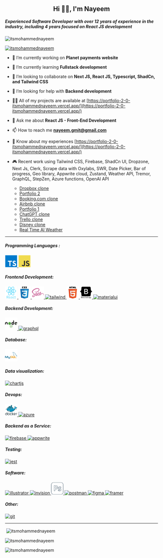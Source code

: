 <h2 align="center">Hi 👋🏼, I'm Nayeem</h2>
<h5>Experienced Software Developer with over 12 years of experience in the industry, including 4 years focused on React JS development</h5>

<p align="left">
        <img
        src="https://komarev.com/ghpvc/?username=itsmohammednayeem&label=Profile%20views&color=0e75b6&style=flat"
        alt="itsmohammednayeem" /> 
</p>

<p align="left"> 
        <a href="https://github.com/ryo-ma/github-profile-trophy">
        <img
            src="https://github-profile-trophy.vercel.app/?username=itsmohammednayeem" alt="itsmohammednayeem" />
            </a>
</p>

- 🔭 I’m currently working on **Planet payments website**

- 🌱 I’m currently learning **Fullstack development**

- 👯 I’m looking to collaborate on **Next JS, React JS, Typescript, ShadCn, and Tailwind CSS**

- 🤝 I’m looking for help with **Backend development**

- 👨‍💻 All of my projects are available at
  [https://portfolio-2-0-itsmohammednayeem.vercel.app/](https://portfolio-2-0-itsmohammednayeem.vercel.app/)

- 💬 Ask me about **React JS - Front-End Development**

- 📫 How to reach me **nayeem.gmit@gmail.com**

- 📄 Know about my experiences
  [https://portfolio-2-0-itsmohammednayeem.vercel.app/](https://portfolio-2-0-itsmohammednayeem.vercel.app/)

- 🎮 Recent work using Tailwind CSS, Firebase, ShadCn UI, Dropzone, Next Js, Clerk, Scrape data with Oxylabs, SWR, Date
  Picker, Bar of progress, Geo library, Appwrite cloud, Zustand, Weather API, Tremor, GraphQL, StepZen, Azure functions,
  OpenAI API
    - [Dropbox clone](https://dropbox-itsmohammednayeem.vercel.app/)
    - [Portfolio 2](https://portfolio-2-0-itsmohammednayeem.vercel.app/)
    - [Booking.com clone](https://booking-clone-neon.vercel.app/)
    - [Airbnb clone](https://airbnb-itsmohammednayeem.vercel.app/)
    - [Portfolio 1](https://resume-itsmohammednayeem.vercel.app/)
    - [ChatGPT clone](https://chatgpt-messenger-itsmohammednayeem.vercel.app/)
    - [Trello clone](https://trello-appwrite-clone-itsmohammednayeem.vercel.app/)
    - [Disney clone](https://disney-clone-itsmohammednayeem.vercel.app/)
    - [Real Time AI Weather](https://stepzen-weather-app-itsmohammednayeem.vercel.app/)

<hr/>

<h5 align="left">Programming Languages :</h5>

<p align="left"> 
<a href="https://www.typescriptlang.org/" target="_blank" rel="noreferrer"> <img
            src="https://raw.githubusercontent.com/devicons/devicon/master/icons/typescript/typescript-original.svg"
            alt="typescript" width="40" height="40" /> </a> <a href="https://developer.mozilla.org/en-US/docs/Web/JavaScript" target="_blank"
        rel="noreferrer"> <img
            src="https://raw.githubusercontent.com/devicons/devicon/master/icons/javascript/javascript-original.svg"
            alt="javascript" width="40" height="40" /> </a> 

</p>

<h5 align="left">Frontend Development:</h5>

<p align="left"> 

<a href="https://reactjs.org/" target="_blank" rel="noreferrer"> <img
            src="https://raw.githubusercontent.com/devicons/devicon/master/icons/react/react-original-wordmark.svg"
            alt="react" width="40" height="40" /> </a> <a href="https://www.w3schools.com/css/" target="_blank" rel="noreferrer"> <img
            src="https://raw.githubusercontent.com/devicons/devicon/master/icons/css3/css3-original-wordmark.svg"
            alt="css3" width="40" height="40" /> </a> <a href="https://sass-lang.com" target="_blank" rel="noreferrer">
        <img src="https://raw.githubusercontent.com/devicons/devicon/master/icons/sass/sass-original.svg" alt="sass"
            width="40" height="40" /> </a> <a href="https://tailwindcss.com/" target="_blank" rel="noreferrer"> <img
            src="https://www.vectorlogo.zone/logos/tailwindcss/tailwindcss-icon.svg" alt="tailwind" width="40"
            height="40" /> </a> <a href="https://www.w3.org/html/" target="_blank" rel="noreferrer"> <img
            src="https://raw.githubusercontent.com/devicons/devicon/master/icons/html5/html5-original-wordmark.svg"
            alt="html5" width="40" height="40" /> </a> <a href="https://getbootstrap.com" target="_blank" rel="noreferrer"> <img
            src="https://raw.githubusercontent.com/devicons/devicon/master/icons/bootstrap/bootstrap-plain-wordmark.svg"
            alt="bootstrap" width="40" height="40" /> </a> <a href="https://mui.com/material-ui/getting-started/" target="_blank" rel="noreferrer"> <img
            src="https://v4.mui.com/static/logo.png"
            alt="materialui" width="40" height="40" /> </a>
</p>

<h5 align="left">Backend Development:</h5>

<p align="left"> 

<a
        href="https://nodejs.org" target="_blank" rel="noreferrer"> <img
            src="https://raw.githubusercontent.com/devicons/devicon/master/icons/nodejs/nodejs-original-wordmark.svg"
            alt="nodejs" width="40" height="40" /> </a> <a
        href="https://graphql.org" target="_blank" rel="noreferrer"> <img
            src="https://www.vectorlogo.zone/logos/graphql/graphql-icon.svg" alt="graphql" width="40" height="40" />
    </a> 
</p>

<h5 align="left">Database:</h5>

<p align="left"> 
<a href="https://www.mysql.com/" target="_blank" rel="noreferrer"> <img
            src="https://raw.githubusercontent.com/devicons/devicon/master/icons/mysql/mysql-original-wordmark.svg"
            alt="mysql" width="40" height="40" /> </a>
</p>

<h5 align="left">Data visualization:</h5>

<p align="left"> 
<a href="https://www.chartjs.org" target="_blank"
        rel="noreferrer"> <img src="https://www.chartjs.org/media/logo-title.svg" alt="chartjs" width="40"
            height="40" /> </a>
</p>

<h5 align="left">Devops:</h5>
<p align="left"> 
<a href="https://www.docker.com/" target="_blank"
        rel="noreferrer"> <img
            src="https://raw.githubusercontent.com/devicons/devicon/master/icons/docker/docker-original-wordmark.svg"
            alt="docker" width="40" height="40" /> </a> <a href="https://azure.microsoft.com/en-in/" target="_blank" rel="noreferrer"> <img
            src="https://www.vectorlogo.zone/logos/microsoft_azure/microsoft_azure-icon.svg" alt="azure" width="40"
            height="40" /> </a> 
</p>

<h5 align="left">Backend as a Service:</h5>
<p align="left"> 
<a href="https://firebase.google.com/" target="_blank" rel="noreferrer"> <img
            src="https://www.vectorlogo.zone/logos/firebase/firebase-icon.svg" alt="firebase" width="40" height="40" />
    </a> <a href="https://appwrite.io" target="_blank" rel="noreferrer"> <img
            src="https://www.vectorlogo.zone/logos/appwriteio/appwriteio-icon.svg" alt="appwrite" width="40"
            height="40" /> </a>
</p>

<h5 align="left">Testing:</h5>
<p align="left"> 
<a href="https://jestjs.io" target="_blank"
        rel="noreferrer"> <img src="https://www.vectorlogo.zone/logos/jestjsio/jestjsio-icon.svg" alt="jest" width="40"
            height="40" /> </a>
</p>

<h5 align="left">Software:</h5>
<p align="left"> 
<a href="https://www.adobe.com/in/products/illustrator.html"
        target="_blank" rel="noreferrer"> <img
            src="https://www.vectorlogo.zone/logos/adobe_illustrator/adobe_illustrator-icon.svg" alt="illustrator"
            width="40" height="40" /> </a> <a href="https://www.invisionapp.com/" target="_blank" rel="noreferrer"> <img
            src="https://www.vectorlogo.zone/logos/invisionapp/invisionapp-icon.svg" alt="invision" width="40"
            height="40" /> </a> <a href="https://www.photoshop.com/en" target="_blank"
        rel="noreferrer"> <img
            src="https://raw.githubusercontent.com/devicons/devicon/master/icons/photoshop/photoshop-line.svg"
            alt="photoshop" width="40" height="40" /> </a> <a href="https://postman.com" target="_blank"
        rel="noreferrer"> <img src="https://www.vectorlogo.zone/logos/getpostman/getpostman-icon.svg" alt="postman"
            width="40" height="40" /> </a>  <a href="https://www.figma.com/" target="_blank"
        rel="noreferrer"> <img src="https://www.vectorlogo.zone/logos/figma/figma-icon.svg" alt="figma" width="40"
            height="40" /> </a>  <a href="https://www.framer.com/" target="_blank" rel="noreferrer"> <img
            src="https://www.vectorlogo.zone/logos/framer/framer-icon.svg" alt="framer" width="40" height="40" /> </a>
</p>



<h5 align="left">Other:</h5>
<p align="left"> 
<a href="https://git-scm.com/" target="_blank" rel="noreferrer"> <img
            src="https://www.vectorlogo.zone/logos/git-scm/git-scm-icon.svg" alt="git" width="40" height="40" /> </a>
</p>


<hr/>

<p>&nbsp;<img align="center" src="https://github-readme-stats.vercel.app/api?username=itsmohammednayeem&show_icons=true&locale=en" alt="itsmohammednayeem" /></p>

<p><img align="center" src="https://github-readme-streak-stats.herokuapp.com/?user=itsmohammednayeem&" alt="itsmohammednayeem" /></p>

<p><img align="left" src="https://github-readme-stats.vercel.app/api/top-langs?username=itsmohammednayeem&show_icons=true&locale=en&layout=compact" alt="itsmohammednayeem" /></p>
